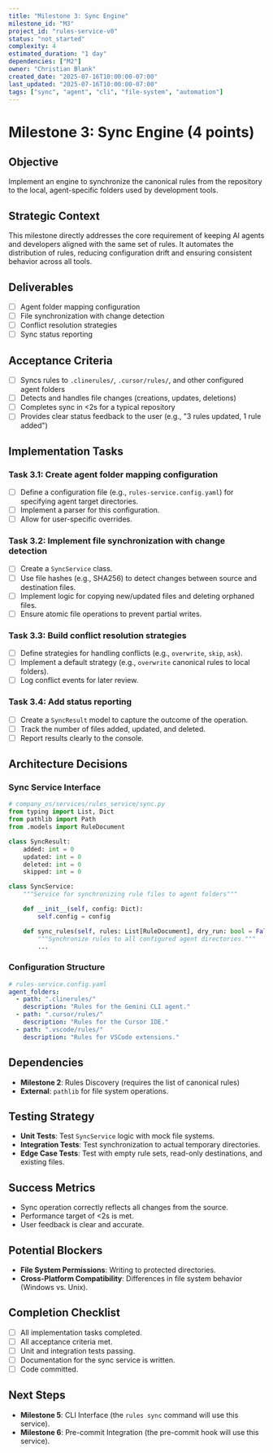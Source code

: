 ```yaml
---
title: "Milestone 3: Sync Engine"
milestone_id: "M3"
project_id: "rules-service-v0"
status: "not_started"
complexity: 4
estimated_duration: "1 day"
dependencies: ["M2"]
owner: "Christian Blank"
created_date: "2025-07-16T10:00:00-07:00"
last_updated: "2025-07-16T10:00:00-07:00"
tags: ["sync", "agent", "cli", "file-system", "automation"]
---
```


# **Milestone 3: Sync Engine (4 points)**

## **Objective**
Implement an engine to synchronize the canonical rules from the repository to the local, agent-specific folders used by development tools.

## **Strategic Context**
This milestone directly addresses the core requirement of keeping AI agents and developers aligned with the same set of rules. It automates the distribution of rules, reducing configuration drift and ensuring consistent behavior across all tools.

## **Deliverables**
- [ ] Agent folder mapping configuration
- [ ] File synchronization with change detection
- [ ] Conflict resolution strategies
- [ ] Sync status reporting

## **Acceptance Criteria**
- [ ] Syncs rules to `.clinerules/`, `.cursor/rules/`, and other configured agent folders
- [ ] Detects and handles file changes (creations, updates, deletions)
- [ ] Completes sync in <2s for a typical repository
- [ ] Provides clear status feedback to the user (e.g., "3 rules updated, 1 rule added")

## **Implementation Tasks**

### **Task 3.1: Create agent folder mapping configuration**
- [ ] Define a configuration file (e.g., `rules-service.config.yaml`) for specifying agent target directories.
- [ ] Implement a parser for this configuration.
- [ ] Allow for user-specific overrides.

### **Task 3.2: Implement file synchronization with change detection**
- [ ] Create a `SyncService` class.
- [ ] Use file hashes (e.g., SHA256) to detect changes between source and destination files.
- [ ] Implement logic for copying new/updated files and deleting orphaned files.
- [ ] Ensure atomic file operations to prevent partial writes.

### **Task 3.3: Build conflict resolution strategies**
- [ ] Define strategies for handling conflicts (e.g., `overwrite`, `skip`, `ask`).
- [ ] Implement a default strategy (e.g., `overwrite` canonical rules to local folders).
- [ ] Log conflict events for later review.

### **Task 3.4: Add status reporting**
- [ ] Create a `SyncResult` model to capture the outcome of the operation.
- [ ] Track the number of files added, updated, and deleted.
- [ ] Report results clearly to the console.

## **Architecture Decisions**

### **Sync Service Interface**
```python
# company_os/services/rules_service/sync.py
from typing import List, Dict
from pathlib import Path
from .models import RuleDocument

class SyncResult:
    added: int = 0
    updated: int = 0
    deleted: int = 0
    skipped: int = 0

class SyncService:
    """Service for synchronizing rule files to agent folders"""

    def __init__(self, config: Dict):
        self.config = config

    def sync_rules(self, rules: List[RuleDocument], dry_run: bool = False) -> SyncResult:
        """Synchronize rules to all configured agent directories."""
        ...
```

### **Configuration Structure**
```yaml
# rules-service.config.yaml
agent_folders:
  - path: ".clinerules/"
    description: "Rules for the Gemini CLI agent."
  - path: ".cursor/rules/"
    description: "Rules for the Cursor IDE."
  - path: ".vscode/rules/"
    description: "Rules for VSCode extensions."
```

## **Dependencies**
- **Milestone 2**: Rules Discovery (requires the list of canonical rules)
- **External**: `pathlib` for file system operations.

## **Testing Strategy**
- **Unit Tests**: Test `SyncService` logic with mock file systems.
- **Integration Tests**: Test synchronization to actual temporary directories.
- **Edge Case Tests**: Test with empty rule sets, read-only destinations, and existing files.

## **Success Metrics**
- Sync operation correctly reflects all changes from the source.
- Performance target of <2s is met.
- User feedback is clear and accurate.

## **Potential Blockers**
- **File System Permissions**: Writing to protected directories.
- **Cross-Platform Compatibility**: Differences in file system behavior (Windows vs. Unix).

## **Completion Checklist**
- [ ] All implementation tasks completed.
- [ ] All acceptance criteria met.
- [ ] Unit and integration tests passing.
- [ ] Documentation for the sync service is written.
- [ ] Code committed.

## **Next Steps**
- **Milestone 5**: CLI Interface (the `rules sync` command will use this service).
- **Milestone 6**: Pre-commit Integration (the pre-commit hook will use this service).
